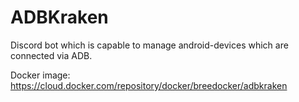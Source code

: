 # ADBKraken
Discord bot which is capable to manage android-devices which are connected via ADB.

Docker image: https://cloud.docker.com/repository/docker/breedocker/adbkraken
